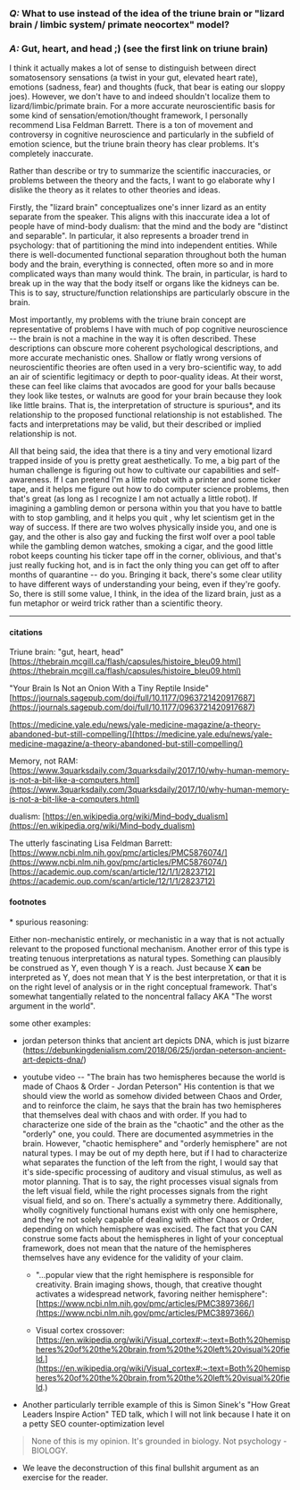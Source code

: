 ### *Q:* What to use instead of the idea of the triune brain or "lizard brain / limbic system/ primate neocortex" model?

### *A:* Gut, heart, and head ;) (see the first link on triune brain)

I think it actually makes a lot of sense to distinguish between direct somatosensory sensations (a twist in your gut, elevated heart rate), emotions (sadness, fear) and thoughts (fuck, that bear is eating our sloppy joes). However, we don't have to and indeed shouldn't localize them to lizard/limbic/primate brain. For a more accurate neuroscientific basis for some kind of sensation/emotion/thought framework, I personally recommend Lisa Feldman Barrett. There is a ton of movement and controversy in cognitive neuroscience and particularly in the subfield of emotion science, but the triune brain theory has clear problems. It's completely inaccurate.

Rather than describe or try to summarize the scientific inaccuracies, or problems between the theory and the facts, I want to go elaborate why I dislike the theory as it relates to other theories and ideas.

Firstly, the "lizard brain" conceptualizes one's inner lizard as an entity separate from the speaker. This aligns with this inaccurate idea a lot of people have of mind-body dualism: that the mind and the body are "distinct and separable". In particular, it also represents a broader trend in psychology: that of partitioning the mind into independent entities. While there is well-documented functional separation throughout both the human body and the brain, everything is connected, often more so and in more complicated ways than many would think. The brain, in particular, is hard to break up in the way that the body itself or organs like the kidneys can be. This is to say, structure/function relationships are particularly obscure in the brain.

Most importantly, my problems with the triune brain concept are representative of problems I have with much of pop cognitive neuroscience -- the brain is not a machine in the way it is often described. These descriptions can obscure more coherent psychological descriptions, and more accurate mechanistic ones. Shallow or flatly wrong versions of neuroscientific theories are often used in a very bro-scientific way, to add an air of scientific legitimacy or depth to poor-quality ideas. At their worst, these can feel like claims that avocados are good for your balls because they look like testes, or walnuts are good for your brain because they look like little brains. That is, the interpretation of structure is spurious\*, and its relationship to the proposed functional relationship is not established. The facts and interpretations may be valid, but their described or implied relationship is not.

All that being said, the idea that there is a tiny and very emotional lizard trapped inside of you is pretty great aesthetically. To me, a big part of the human challenge is figuring out how to cultivate our capabilities and self-awareness. If I can pretend I'm a little robot with a printer and some ticker tape, and it helps me figure out how to do computer science problems, then that's great (as long as I recognize I am not actually a little robot). If imagining a gambling demon or persona within you that you have to battle with to stop gambling, and it helps you quit , why let scientism get in the way of success. If there are two wolves physically inside you, and one is gay, and the other is also gay and fucking the first wolf over a pool table while the gambling demon watches, smoking a cigar, and the good little robot keeps counting his ticker tape off in the corner, oblivious, and that's just really fucking hot, and is in fact the only thing you can get off to after months of quarantine -- do you. Bringing it back, there's some clear utility to have different ways of understanding your being, even if they're goofy. So, there is still some value, I think, in the idea of the lizard brain, just as a fun metaphor or weird trick rather than a scientific theory.

---

#### citations

Triune brain:
"gut, heart, head"
[https://thebrain.mcgill.ca/flash/capsules/histoire_bleu09.html](https://thebrain.mcgill.ca/flash/capsules/histoire_bleu09.html)

"Your Brain Is Not an Onion With a Tiny Reptile Inside"
[https://journals.sagepub.com/doi/full/10.1177/0963721420917687](https://journals.sagepub.com/doi/full/10.1177/0963721420917687)

[https://medicine.yale.edu/news/yale-medicine-magazine/a-theory-abandoned-but-still-compelling/](https://medicine.yale.edu/news/yale-medicine-magazine/a-theory-abandoned-but-still-compelling/)


Memory, not RAM:
[https://www.3quarksdaily.com/3quarksdaily/2017/10/why-human-memory-is-not-a-bit-like-a-computers.html](https://www.3quarksdaily.com/3quarksdaily/2017/10/why-human-memory-is-not-a-bit-like-a-computers.html)

dualism:
[https://en.wikipedia.org/wiki/Mind–body_dualism](https://en.wikipedia.org/wiki/Mind–body_dualism)

The utterly fascinating Lisa Feldman Barrett:
[https://www.ncbi.nlm.nih.gov/pmc/articles/PMC5876074/](https://www.ncbi.nlm.nih.gov/pmc/articles/PMC5876074/)
[https://academic.oup.com/scan/article/12/1/1/2823712](https://academic.oup.com/scan/article/12/1/1/2823712)

#### footnotes

\* spurious reasoning:

Either non-mechanistic entirely, or mechanistic in a way that is not actually relevant to the proposed functional mechanism.
Another error of this type is treating tenuous interpretations as natural types. Something can plausibly be construed as Y, even though Y is a reach. Just because X __can__ be interpreted as Y, does not mean that Y is the best interpretation, or that it is on the right level of analysis or in the right conceptual framework. That's somewhat tangentially related to the noncentral fallacy AKA "The worst argument in the world".

some other examples:
- jordan peterson thinks that ancient art depicts DNA, which is just bizarre (https://debunkingdenialism.com/2018/06/25/jordan-peterson-ancient-art-depicts-dna/)
- youtube video -- "The brain has two hemispheres because the world is made of Chaos & Order - Jordan Peterson"
His contention is that we should view the world as somehow divided between Chaos and Order, and to reinforce the claim, he says that the brain has two hemispheres that themselves deal with chaos and with order. If you had to characterize one side of the brain as the "chaotic" and the other as the "orderly" one, you could. There are documented asymmetries in the brain. However, "chaotic hemisphere" and "orderly hemisphere" are not natural types. I may be out of my depth here, but if I had to characterize what separates the function of the left from the right, I would say that it's side-specific processing of auditory and visual stimulus, as well as motor planning. That is to say, the right processes visual signals from the left visual field, while the right processes signals from the right visual field, and so on. There's actually a symmetry there. Additionally, wholly cognitively functional humans exist with only one hemisphere, and they're not solely capable of dealing with either Chaos or Order, depending on which hemisphere was excised. The fact that you CAN construe some facts about the hemispheres in light of your conceptual framework, does not mean that the nature of the hemispheres themselves have any evidence for the validity of your claim.

  - "...popular view that the right hemisphere is responsible for creativity. Brain imaging shows, though, that creative thought activates a widespread network, favoring neither hemisphere": [https://www.ncbi.nlm.nih.gov/pmc/articles/PMC3897366/](https://www.ncbi.nlm.nih.gov/pmc/articles/PMC3897366/)

  - Visual cortex crossover: [https://en.wikipedia.org/wiki/Visual_cortex#:~:text=Both%20hemispheres%20of%20the%20brain,from%20the%20left%20visual%20field.](https://en.wikipedia.org/wiki/Visual_cortex#:~:text=Both%20hemispheres%20of%20the%20brain,from%20the%20left%20visual%20field.)

- Another particularly terrible example of this is Simon Sinek's "How Great Leaders Inspire Action" TED talk, which I will not link because I hate it on a petty SEO counter-optimization level
> None of this is my opinion. It's grounded in biology. Not psychology - BIOLOGY.

  - We leave the deconstruction of this final bullshit argument as an exercise for the reader.


